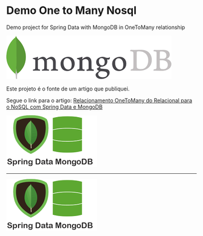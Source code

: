 # Demo One to Many Nosql

Demo project for Spring Data with MongoDB in OneToMany relationship

![MongoDB](mongodb.png)


Este projeto é o fonte de um artigo que publiquei.

Segue o link para o artigo: 
[Relacionamento OneToMany do Relacional para o NoSQL com Spring Data e MongoDB](https://medium.com/@fabiano_goes/relacionamento-onetomany-do-relacional-para-o-nosql-com-spring-data-e-mongodb-28fcf419dede)

![Spring Data - MongoDB](spring-mongodb.png)

---

![Spring Data - MongoDB](spring-mongodb.png)